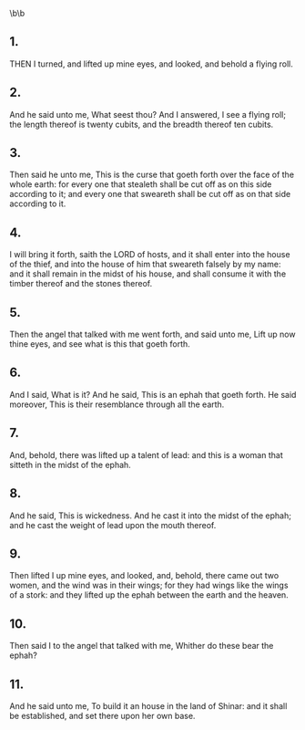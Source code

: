 \b\b
## 1.
THEN I turned, and lifted up mine eyes, and looked, and behold a flying roll.
## 2.
And he said unto me, What seest thou?  And I answered, I see a flying roll; the length thereof is twenty cubits, and the breadth thereof ten cubits.
## 3.
Then said he unto me, This is the curse that goeth forth over the face of the whole earth: for every one that stealeth shall be cut off as on this side according to it; and every one that sweareth shall be cut off as on that side according to it.
## 4.
I will bring it forth, saith the LORD of hosts, and it shall enter into the house of the thief, and into the house of him that sweareth falsely by my name: and it shall remain in the midst of his house, and shall consume it with the timber thereof and the stones thereof.
## 5.
Then the angel that talked with me went forth, and said unto me, Lift up now thine eyes, and see what is this that goeth forth.
## 6.
And I said, What is it?  And he said, This is an ephah that goeth forth.  He said moreover, This is their resemblance through all the earth.
## 7.
And, behold, there was lifted up a talent of lead: and this is a woman that sitteth in the midst of the ephah.
## 8.
And he said, This is wickedness.  And he cast it into the midst of the ephah; and he cast the weight of lead upon the mouth thereof.
## 9.
Then lifted I up mine eyes, and looked, and, behold, there came out two women, and the wind was in their wings; for they had wings like the wings of a stork: and they lifted up the ephah between the earth and the heaven.
## 10.
Then said I to the angel that talked with me, Whither do these bear the ephah?
## 11.
And he said unto me, To build it an house in the land of Shinar: and it shall be established, and set there upon her own base.
